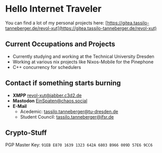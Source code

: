 # Hello Internet Traveler

You can find a lot of my personal projects here: [https://gitea.tassilo-tanneberger.de/revol-xut](https://gitea.tassilo-tanneberger.de/revol-xut)

## Current Occupations and Projects 

- Currently studying and working at the Technical University Dresden
- Working at various nix projects like Nixos-Mobile for the Pinephone
- C++ concurrency for schedulers 

## Contact if something starts burning

- **XMPP** <revol-xut@jabber.c3d2.de>
- **Mastodon** <EinSpaten@chaos.social>
- **E-Mail**
    - Acedemic: <tassilo.tanneberger@tu-dresden.de>
    - Student Council: <tassilo.tanneberger@ifsr.de>


## Crypto-Stuff
PGP Master Key: `91EB E870 1639 1323 642A 6803 B966 009D 57E6 9CC6`
